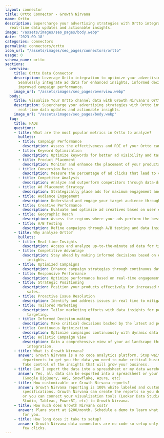 ```yaml
---
layout: connector
title: Ortto Connector - Growth Nirvana
name: Ortto
description: Supercharge your advertising strategies with Ortto integration, unlocking
  real-time data updates and actionable insights.
image: "/assets/images/seo_pages/body.webp"
date: '2023-09-18'
categories: connectors
permalink: connectors/ortto
icon_url: "/assets/images/seo_pages/connectors/ortto"
usage: 0
schema_name: ortto
sections:
  overview:
    title: Ortto Data Connector
    description: Leverage Ortto integration to optimize your advertising campaigns.
      Seamlessly integrate ad data for enhanced insights, informed decisions, and
      improved campaign performance.
    image_url: "/assets/images/seo_pages/overview.webp"
  body:
    title: Visualize Your Ortto channel data with Growth Nirvana's Ortto Connector
    description: Supercharge your advertising strategies with Ortto integration, unlocking
      real-time data updates and actionable insights.
    image_url: "/assets/images/seo_pages/body.webp"
  faq:
    title: FAQs
    questions:
    - title: What are the most popular metrics in Ortto to analyze?
      bullets:
      - title: Campaign Performance
        description: Assess the effectiveness and ROI of your Ortto campaigns.
      - title: Keyword Optimization
        description: Optimize keywords for better ad visibility and targeting.
      - title: Product Placement
        description: Monitor and enhance the placement of your products through Ortto.
      - title: Conversion Rates
        description: Measure the percentage of ad clicks that lead to conversions.
      - title: Competitor Analysis
        description: Analyze and outperform competitors through data-driven insights.
      - title: Ad Placement Strategy
        description: Strategically place ads for maximum engagement and reach.
      - title: Audience Engagement
        description: Understand and engage your target audience through ad interactions.
      - title: Creative Performance
        description: Evaluate and optimize ad creatives based on user engagement.
      - title: Geographic Reach
        description: Assess the regions where your ads perform the best.
      - title: A/B Testing
        description: Refine campaigns through A/B testing and data insights.
    - title: Why analyze Ortto?
      bullets:
      - title: Real-time Insights
        description: Access and analyze up-to-the-minute ad data for timely actions.
      - title: Competitive Advantage
        description: Stay ahead by making informed decisions based on data-driven
          insights.
      - title: Optimized Campaigns
        description: Enhance campaign strategies through continuous data updates.
      - title: Responsive Performance
        description: Optimize performance based on real-time engagement metrics.
      - title: Strategic Positioning
        description: Position your products effectively for increased visibility and
          sales.
      - title: Proactive Issue Resolution
        description: Identify and address issues in real time to mitigate risks.
      - title: Tailored Marketing
        description: Tailor marketing efforts with data insights for personalized
          targeting.
      - title: Informed Decision-making
        description: Make critical decisions backed by the latest ad performance data.
      - title: Continuous Optimization
        description: Optimize campaigns continuously with dynamic data updates.
      - title: Holistic Campaign View
        description: Gain a comprehensive view of your ad landscape through real-time
          integration.
    - title: What is Growth Nirvana?
      answer: Growth Nirvana is a no code analytics platform. Stop waiting for other
        departments to get you the data you need to make critical business decisions.
        Take control of the insights that will grow your business.
    - title: Can I export the data into a spreadsheet or my data warehouse?
      answer: Yes, all data can be exported into a spreadsheet or your data warehouse
        (Google BigQuery, AWS, Snowflake, Azure, etc)
    - title: How customizable are Growth Nirvana reports?
      answer: Growth Nirvana reporting is 100% white labeled and customized to your
        specifications. Growth Nirvana can create the reports so you don’t have to
        or you can connect your visualization tools (Looker Data Studio/Google Data
        Studio, Tableau, PowerBI, etc) to Growth Nirvana.
    - title: How much does Growth Nirvana cost?
      answer: Plans start at $200/month. Schedule a demo to learn what plan is best
        for you.
    - title: How long does it take to setup?
      answer: Growth Nirvana data connectors are no code so setup only requires a
        few clicks.
---
```

